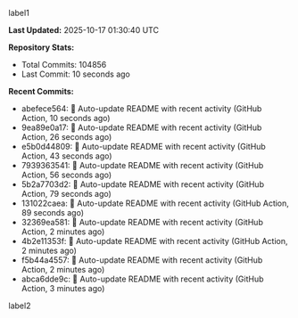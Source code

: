
label1 
<!-- ACTIVITY_START -->
**Last Updated:** 2025-10-17 01:30:40 UTC

**Repository Stats:**
- Total Commits: 104856
- Last Commit: 10 seconds ago

**Recent Commits:**
- abefece564: 🤖 Auto-update README with recent activity (GitHub Action, 10 seconds ago)
- 9ea89e0a17: 🤖 Auto-update README with recent activity (GitHub Action, 26 seconds ago)
- e5b0d44809: 🤖 Auto-update README with recent activity (GitHub Action, 43 seconds ago)
- 7939363541: 🤖 Auto-update README with recent activity (GitHub Action, 56 seconds ago)
- 5b2a7703d2: 🤖 Auto-update README with recent activity (GitHub Action, 79 seconds ago)
- 131022caea: 🤖 Auto-update README with recent activity (GitHub Action, 89 seconds ago)
- 32369ea581: 🤖 Auto-update README with recent activity (GitHub Action, 2 minutes ago)
- 4b2e11353f: 🤖 Auto-update README with recent activity (GitHub Action, 2 minutes ago)
- f5b44a4557: 🤖 Auto-update README with recent activity (GitHub Action, 2 minutes ago)
- abca6dde9c: 🤖 Auto-update README with recent activity (GitHub Action, 3 minutes ago)
<!-- ACTIVITY_END -->

label2
